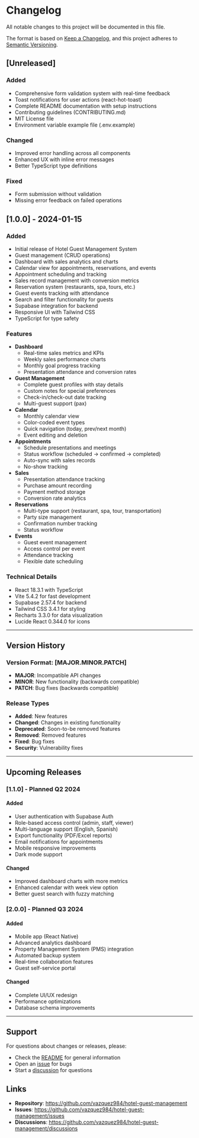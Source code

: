 # Changelog

All notable changes to this project will be documented in this file.

The format is based on [Keep a Changelog](https://keepachangelog.com/en/1.0.0/),
and this project adheres to [Semantic Versioning](https://semver.org/spec/v2.0.0.html).

## [Unreleased]

### Added
- Comprehensive form validation system with real-time feedback
- Toast notifications for user actions (react-hot-toast)
- Complete README documentation with setup instructions
- Contributing guidelines (CONTRIBUTING.md)
- MIT License file
- Environment variable example file (.env.example)

### Changed
- Improved error handling across all components
- Enhanced UX with inline error messages
- Better TypeScript type definitions

### Fixed
- Form submission without validation
- Missing error feedback on failed operations

## [1.0.0] - 2024-01-15

### Added
- Initial release of Hotel Guest Management System
- Guest management (CRUD operations)
- Dashboard with sales analytics and charts
- Calendar view for appointments, reservations, and events
- Appointment scheduling and tracking
- Sales record management with conversion metrics
- Reservation system (restaurants, spa, tours, etc.)
- Guest events tracking with attendance
- Search and filter functionality for guests
- Supabase integration for backend
- Responsive UI with Tailwind CSS
- TypeScript for type safety

### Features
- **Dashboard**
  - Real-time sales metrics and KPIs
  - Weekly sales performance charts
  - Monthly goal progress tracking
  - Presentation attendance and conversion rates
- **Guest Management**
  - Complete guest profiles with stay details
  - Custom notes for special preferences
  - Check-in/check-out date tracking
  - Multi-guest support (pax)
- **Calendar**
  - Monthly calendar view
  - Color-coded event types
  - Quick navigation (today, prev/next month)
  - Event editing and deletion
- **Appointments**
  - Schedule presentations and meetings
  - Status workflow (scheduled → confirmed → completed)
  - Auto-sync with sales records
  - No-show tracking
- **Sales**
  - Presentation attendance tracking
  - Purchase amount recording
  - Payment method storage
  - Conversion rate analytics
- **Reservations**
  - Multi-type support (restaurant, spa, tour, transportation)
  - Party size management
  - Confirmation number tracking
  - Status workflow
- **Events**
  - Guest event management
  - Access control per event
  - Attendance tracking
  - Flexible date scheduling

### Technical Details
- React 18.3.1 with TypeScript
- Vite 5.4.2 for fast development
- Supabase 2.57.4 for backend
- Tailwind CSS 3.4.1 for styling
- Recharts 3.3.0 for data visualization
- Lucide React 0.344.0 for icons

---

## Version History

### Version Format: [MAJOR.MINOR.PATCH]

- **MAJOR**: Incompatible API changes
- **MINOR**: New functionality (backwards compatible)
- **PATCH**: Bug fixes (backwards compatible)

### Release Types

- **Added**: New features
- **Changed**: Changes in existing functionality
- **Deprecated**: Soon-to-be removed features
- **Removed**: Removed features
- **Fixed**: Bug fixes
- **Security**: Vulnerability fixes

---

## Upcoming Releases

### [1.1.0] - Planned Q2 2024

#### Added
- User authentication with Supabase Auth
- Role-based access control (admin, staff, viewer)
- Multi-language support (English, Spanish)
- Export functionality (PDF/Excel reports)
- Email notifications for appointments
- Mobile responsive improvements
- Dark mode support

#### Changed
- Improved dashboard charts with more metrics
- Enhanced calendar with week view option
- Better guest search with fuzzy matching

### [2.0.0] - Planned Q3 2024

#### Added
- Mobile app (React Native)
- Advanced analytics dashboard
- Property Management System (PMS) integration
- Automated backup system
- Real-time collaboration features
- Guest self-service portal

#### Changed
- Complete UI/UX redesign
- Performance optimizations
- Database schema improvements

---

## Support

For questions about changes or releases, please:
- Check the [README](README.md) for general information
- Open an [issue](https://github.com/vazquez984/hotel-guest-management/issues) for bugs
- Start a [discussion](https://github.com/vazquez984/hotel-guest-management/discussions) for questions

## Links

- **Repository**: https://github.com/vazquez984/hotel-guest-management
- **Issues**: https://github.com/vazquez984/hotel-guest-management/issues
- **Discussions**: https://github.com/vazquez984/hotel-guest-management/discussions
